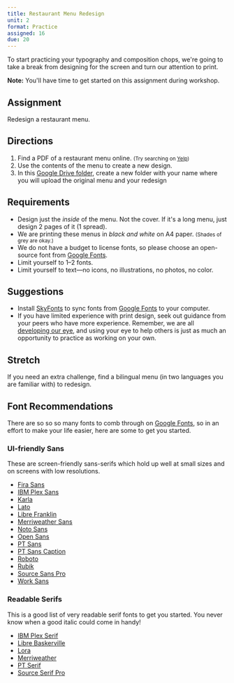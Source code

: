 ```yaml
---
title: Restaurant Menu Redesign
unit: 2
format: Practice
assigned: 16
due: 20
---
```


To start practicing your typography and composition chops, we're going to take a break from designing for the screen and turn our attention to print.

**Note:** You'll have time to get started on this assignment during workshop.

Assignment
----------

Redesign a restaurant menu.


Directions
----------

1. Find a PDF of a restaurant menu online. <small>(Try searching on [Yelp](https://www.yelp.com))</small>
2. Use the contents of the menu to create a new design.
3. In this [Google Drive folder](https://drive.google.com/drive/folders/1yyFYPk3FooZPbKm0343K1Xp0yH0vwMSe), create a new folder with your name where you will upload the original menu and your redesign


Requirements
------------

- Design just the *inside* of the menu. Not the cover. If it's a long menu, just design 2 pages of it (1 spread).
- We are printing these menus in *black and white* on A4 paper. <small>(Shades of grey are okay.)</small>
- We do not have a budget to license fonts, so please choose an open-source font from [Google Fonts][].
- Limit yourself to 1–2 fonts.
- Limit yourself to text—no icons, no illustrations, no photos, no color.


Suggestions
-----------

- Install [SkyFonts][] to sync fonts from [Google Fonts][] to your computer.
- If you have limited experience with print design, seek out guidance from your peers who have more experience. Remember, we are all [developing our eye](https://ia.net/topics/learning-to-see), and using your eye to help others is just as much an opportunity to practice as working on your own.


Stretch
-------

If you need an extra challenge, find a bilingual menu (in two languages you are familiar with) to redesign.


Font Recommendations
--------------------

There are so so so many fonts to comb through on [Google Fonts][], so in an effort to make your life easier, here are some to get you started.

### UI-friendly Sans

These are screen-friendly sans-serifs which hold up well at small sizes and on screens with low resolutions.

- [Fira Sans](https://fonts.google.com/specimen/Fira+Sans)
- [IBM Plex Sans](https://fonts.google.com/specimen/IBM+Plex+Sans)
- [Karla](https://fonts.google.com/specimen/Karla)
- [Lato](https://fonts.google.com/specimen/Lato)
- [Libre Franklin](https://fonts.google.com/specimen/Libre+Franklin)
- [Merriweather Sans](https://fonts.google.com/specimen/Merriweather+Sans)
- [Noto Sans](https://fonts.google.com/specimen/Noto+Sans)
- [Open Sans](https://fonts.google.com/specimen/Open+Sans)
- [PT Sans](https://fonts.google.com/specimen/PT+Sans)
- [PT Sans Caption](https://fonts.google.com/specimen/PT+Sans+Caption)
- [Roboto](https://fonts.google.com/specimen/Roboto)
- [Rubik](https://fonts.google.com/specimen/Rubik)
- [Source Sans Pro](https://fonts.google.com/specimen/Source+Sans+Pro)
- [Work Sans](https://fonts.google.com/specimen/Work+Sans)

### Readable Serifs

This is a good list of very readable serif fonts to get you started. You never know when a good italic could come in handy!

- [IBM Plex Serif](https://fonts.google.com/specimen/IBM+Plex+Serif)
- [Libre Baskerville](https://fonts.google.com/specimen/Libre+Baskerville)
- [Lora](https://fonts.google.com/specimen/Lora)
- [Merriweather](https://fonts.google.com/specimen/Merriweather)
- [PT Serif](https://fonts.google.com/specimen/PT+Serif)
- [Source Serif Pro](https://fonts.google.com/specimen/Source+Serif+Pro)


[Google Fonts]: https://fonts.google.com
[SkyFonts]: https://skyfonts.com
